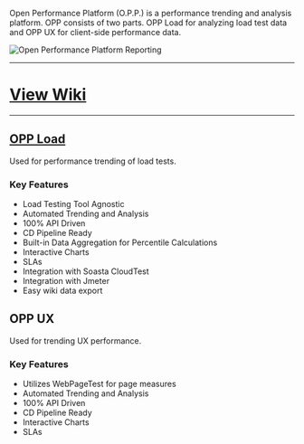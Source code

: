 Open Performance Platform (O.P.P.) is a performance trending and analysis platform.  OPP consists of two parts. OPP Load for analyzing load test data and OPP UX for client-side performance data.

![Open Performance Platform Reporting](https://raw.githubusercontent.com/constantcontact/open-performance-platform/master/_wiki/images/opp-load-test-reporting.png)


---


# [View Wiki](https://github.com/constantcontact/open-performance-platform/wiki)


---


## [OPP Load](OPP-Load) 
Used for performance trending of load tests.  

### Key Features
* Load Testing Tool Agnostic
* Automated Trending and Analysis
* 100% API Driven
* CD Pipeline Ready
* Built-in Data Aggregation for Percentile Calculations
* Interactive Charts
* SLAs
* Integration with Soasta CloudTest
* Integration with Jmeter
* Easy wiki data export
 
## OPP UX
Used for trending UX performance. 

### Key Features
* Utilizes WebPageTest for page measures
* Automated Trending and Analysis
* 100% API Driven
* CD Pipeline Ready
* Interactive Charts
* SLAs
